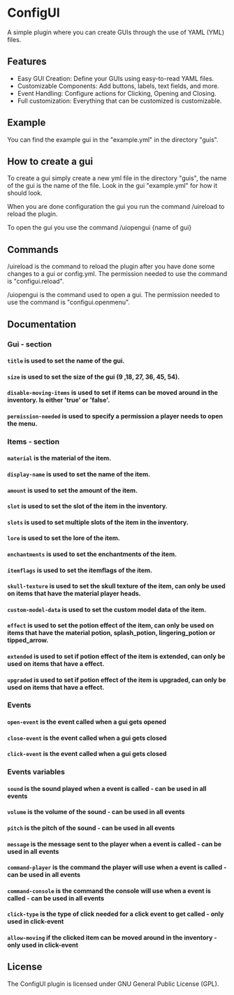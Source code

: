 # ConfigUI
A simple plugin where you can create GUIs through the use of YAML (YML) files.

## Features
 - Easy GUI Creation: Define your GUIs using easy-to-read YAML files.
 - Customizable Components: Add buttons, labels, text fields, and more.
 - Event Handling: Configure actions for Clicking, Opening and Closing.
 - Full customization: Everything that can be customized is customizable.

## Example 
You can find the example gui in the "example.yml" in the directory "guis".

## How to create a gui 
To create a gui simply create a new yml file in the directory "guis", the name of the gui is the name of the file. 
Look in the gui "example.yml" for how it should look.

When you are done configuration the gui you run the command /uireload to reload the plugin.

To open the gui you use the command /uiopengui {name of gui}

## Commands
/uireload is the command to reload the plugin after you have done some changes to a gui or config.yml.
The permission needed to use the command is "configui.reload".

/uiopengui is the command used to open a gui.
The permission needed to use the command is "configui.openmenu".

## Documentation
### Gui - section

#### `title` is used to set the name of the gui.
#### `size` is used to set the size of the gui (9 ,18, 27, 36, 45, 54).
#### `disable-moving-items` is used to set if items can be moved around in the inventory. Is either 'true' or 'false'.
#### `permission-needed` is used to specify a permission a player needs to open the menu.

### Items - section
#### `material` is the material of the item.
#### `display-name` is used to set the name of the item.
#### `amount` is used to set the amount of the item.
#### `slot` is used to set the slot of the item in the inventory.
#### `slots` is used to set multiple slots of the item in the inventory.
#### `lore` is used to set the lore of the item.
#### `enchantments` is used to set the enchantments of the item.
#### `itemflags` is used to set the itemflags of the item.
#### `skull-texture` is used to set the skull texture of the item, can only be used on items that have the material player heads.
#### `custom-model-data` is used to set the custom model data of the item.
#### `effect` is used to set the potion effect of the item, can only be used on items that have the material potion, splash_potion, lingering_potion or tipped_arrow.
#### `extended` is used to set if potion effect of the item is extended, can only be used on items that have a effect.
#### `upgraded` is used to set if potion effect of the item is upgraded, can only be used on items that have a effect.

### Events
#### `open-event` is the event called when a gui gets opened
#### `close-event` is the event called when a gui gets closed
#### `click-event` is the event called when a gui gets closed

### Events variables
#### `sound` is the sound played when a event is called - can be used in all events
#### `volume` is the volume of the sound - can be used in all events
#### `pitch` is the pitch of the sound - can be used in all events
#### `message` is the message sent to the player when a event is called - can be used in all events
#### `command-player` is the command the player will use when a event is called - can be used in all events
#### `command-console` is the command the console will use when a event is called - can be used in all events
#### `click-type` is the type of click needed for a click event to get called - only used in click-event
#### `allow-moving` if the clicked item can be moved around in the inventory - only used in click-event

## License
The ConfigUI plugin is licensed under GNU General Public License (GPL).